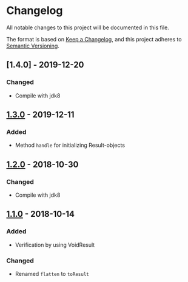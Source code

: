 # Changelog

All notable changes to this project will be documented in this file.

The format is based on [Keep a Changelog](https://keepachangelog.com/en/1.0.0/),
and this project adheres to [Semantic Versioning](https://semver.org/spec/v2.0.0.html).

## [1.4.0] - 2019-12-20

### Changed

- Compile with jdk8

## [1.3.0] - 2019-12-11

### Added

- Method `handle` for initializing Result-objects

## [1.2.0] - 2018-10-30

### Changed

- Compile with jdk8

## [1.1.0] - 2018-10-14

### Added

- Verification by using VoidResult

### Changed

- Renamed `flatten` to `toResult`

[1.3.0]: https://github.com/gorandalum/fluent-result/compare/v1.2.0...v1.3.0
[1.2.0]: https://github.com/gorandalum/fluent-result/compare/v1.1.0...v1.2.0
[1.1.0]: https://github.com/gorandalum/fluent-result/compare/v1.0.0...v1.1.0
[1.0.0]: https://github.com/gorandalum/fluent-result/releases/tag/v1.0.0